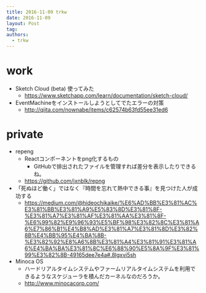 ```yaml
---
title: 2016-11-09 trkw
date: 2016-11-09
layout: Post
tag:  
authors:
  - trkw
---
```


# work
- Sketch Cloud (beta) 使ってみた
  - https://www.sketchapp.com/learn/documentation/sketch-cloud/
- EventMachineをインストールしようとしてでたエラーの対策
  - http://qiita.com/nownabe/items/c62574b63fd55ee31ed6

# private

- repeng
  - Reactコンポーネントをpng化するもの
    - GitHubで排出されたファイルを管理すれば差分を表示したりできるね。
  - https://github.com/jxnblk/repng
- 「死ぬほど働く」ではなく『時間を忘れて熱中できる事』を見つけた人が成功する
  - https://medium.com/@hideochikaike/%E6%AD%BB%E3%81%AC%E3%81%BB%E3%81%A9%E5%83%8D%E3%81%8F-%E3%81%A7%E3%81%AF%E3%81%AA%E3%81%8F-%E6%99%82%E9%96%93%E5%BF%98%E3%82%8C%E3%81%A6%E7%86%B1%E4%B8%AD%E3%81%A7%E3%81%8D%E3%82%8B%E4%BB%95%E4%BA%8B-%E3%82%92%E8%A6%8B%E3%81%A4%E3%81%91%E3%81%A6%E4%BA%BA%E3%81%8C%E6%88%90%E5%8A%9F%E3%81%99%E3%82%8B-49165dee7e4a#.8lgxvi5sh
- Minoca OS
  - ハードリアルタイムシステムやファームリアルタイムシステムを利用できるようなスケジューラを積んだカーネルなのだろうか。
  - http://www.minocacorp.com/
